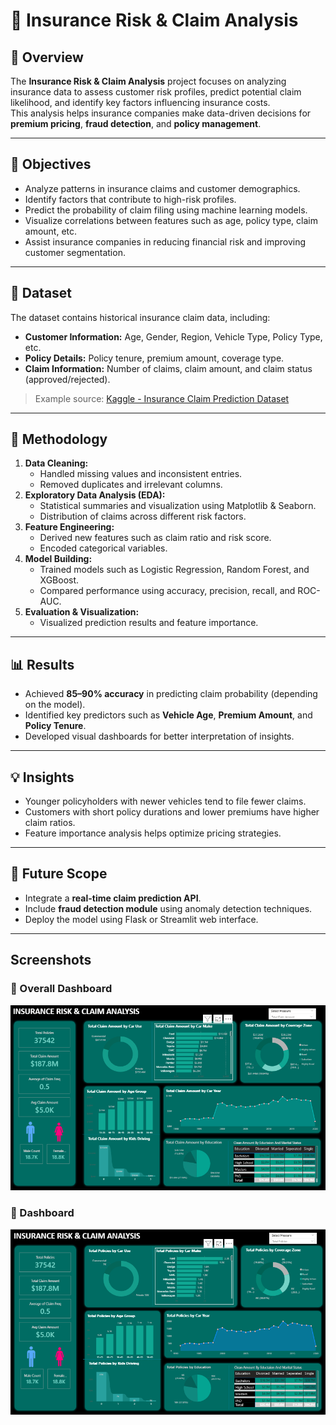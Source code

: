 # 🧾 Insurance Risk & Claim Analysis

## 📌 Overview
The **Insurance Risk & Claim Analysis** project focuses on analyzing insurance data to assess customer risk profiles, predict potential claim likelihood, and identify key factors influencing insurance costs.  
This analysis helps insurance companies make data-driven decisions for **premium pricing**, **fraud detection**, and **policy management**.

---

## 🎯 Objectives
- Analyze patterns in insurance claims and customer demographics.  
- Identify factors that contribute to high-risk profiles.  
- Predict the probability of claim filing using machine learning models.  
- Visualize correlations between features such as age, policy type, claim amount, etc.  
- Assist insurance companies in reducing financial risk and improving customer segmentation.

---

## 🧩 Dataset
The dataset contains historical insurance claim data, including:
- **Customer Information:** Age, Gender, Region, Vehicle Type, Policy Type, etc.  
- **Policy Details:** Policy tenure, premium amount, coverage type.  
- **Claim Information:** Number of claims, claim amount, and claim status (approved/rejected).

> Example source: [Kaggle - Insurance Claim Prediction Dataset](https://www.kaggle.com/)

---

## 🧠 Methodology
1. **Data Cleaning:**  
   - Handled missing values and inconsistent entries.  
   - Removed duplicates and irrelevant columns.  
2. **Exploratory Data Analysis (EDA):**  
   - Statistical summaries and visualization using Matplotlib & Seaborn.  
   - Distribution of claims across different risk factors.  
3. **Feature Engineering:**  
   - Derived new features such as claim ratio and risk score.  
   - Encoded categorical variables.  
4. **Model Building:**  
   - Trained models such as Logistic Regression, Random Forest, and XGBoost.  
   - Compared performance using accuracy, precision, recall, and ROC-AUC.  
5. **Evaluation & Visualization:**  
   - Visualized prediction results and feature importance.
     
---

## 📊 Results
- Achieved **85–90% accuracy** in predicting claim probability (depending on the model).  
- Identified key predictors such as **Vehicle Age**, **Premium Amount**, and **Policy Tenure**.  
- Developed visual dashboards for better interpretation of insights.

---

## 💡 Insights
- Younger policyholders with newer vehicles tend to file fewer claims.  
- Customers with short policy durations and lower premiums have higher claim ratios.  
- Feature importance analysis helps optimize pricing strategies.

---

## 🚀 Future Scope
- Integrate a **real-time claim prediction API**.  
- Include **fraud detection module** using anomaly detection techniques.  
- Deploy the model using Flask or Streamlit web interface.  

---


## Screenshots

### 🔹 Overall Dashboard  
![Overall Dashboard](overview.PNG)  
### 🔹 Dashboard  
![Dashboard](next.PNG)  


